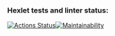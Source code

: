 ### Hexlet tests and linter status:
[![Actions Status](https://github.com/Altynay7878/python-project-lvl1/workflows/hexlet-check/badge.svg)](https://github.com/Altynay7878/python-project-lvl1/actions)[![Maintainability](https://api.codeclimate.com/v1/badges/b80597706e426a90d694/maintainability)](https://codeclimate.com/github/Altynay7878/python-project-lvl1/maintainability)

